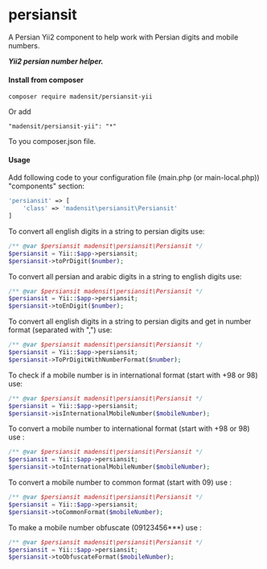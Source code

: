 # persiansit
A Persian Yii2 component to help work with Persian digits and mobile numbers.

***Yii2 persian number helper.***

#### Install from composer
```$xslt
composer require madensit/persiansit-yii
```
Or add
```$xslt
"madensit/persiansit-yii": "*"
```
To you composer.json file.

#### Usage
Add following code to your configuration file (main.php (or main-local.php)) "components" section:
```php
'persiansit' => [
    'class' => 'madensit\persiansit\Persiansit'
]
```

To convert all english digits in a string to persian digits use:
```php
/** @var $persiansit madensit\persiansit\Persiansit */
$persiansit = Yii::$app->persiansit;
$persiansit->toPrDigit($number);
```

To convert all persian and arabic digits in a string to english digits use:
```php
/** @var $persiansit madensit\persiansit\Persiansit */
$persiansit = Yii::$app->persiansit;
$persiansit->toEnDigit($number);
```

To convert all english digits in a string to persian digits and get in number format (separated with ",") use:
```php
/** @var $persiansit madensit\persiansit\Persiansit */
$persiansit = Yii::$app->persiansit;
$persiansit->ToPrDigitWithNumberFormat($number);
```

To check if a mobile number is in international format (start with +98 or 98) use:
```php
/** @var $persiansit madensit\persiansit\Persiansit */
$persiansit = Yii::$app->persiansit;
$persiansit->isInternationalMobileNumber($mobileNumber);
```

To convert a mobile number to international format (start with +98 or 98) use :
```php
/** @var $persiansit madensit\persiansit\Persiansit */
$persiansit = Yii::$app->persiansit;
$persiansit->toInternationalMobileNumber($mobileNumber);
```

To convert a mobile number to common format (start with 09) use :
```php
/** @var $persiansit madensit\persiansit\Persiansit */
$persiansit = Yii::$app->persiansit;
$persiansit->toCommonFormat($mobileNumber);
```

To make a mobile number obfuscate (09123456***) use :
```php
/** @var $persiansit madensit\persiansit\Persiansit */
$persiansit = Yii::$app->persiansit;
$persiansit->toObfuscateFormat($mobileNumber);
```